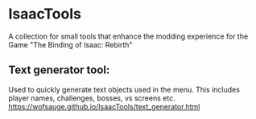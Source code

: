 # IsaacTools
A collection for small tools that enhance the modding experience for the Game "The Binding of Isaac: Rebirth"


## Text generator tool:
Used to quickly generate text objects used in the menu. This includes player names, challenges, bosses, vs screens etc.
https://wofsauge.github.io/IsaacTools/text_generator.html
